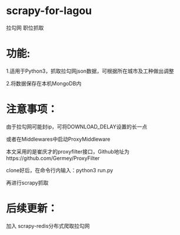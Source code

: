 # scrapy-for-lagou
拉勾网 职位抓取

# 功能:
1.适用于Python3，抓取拉勾网json数据，可根据所在城市及工种做出调整

2.将数据保存在本机MongoDB内

# 注意事项：
由于拉勾网可能封ip，可将DOWNLOAD_DELAY设置的长一点

或者在Middlewares中启动ProxyMiddleware

本文采用的是崔庆才的proxyfilter接口，Github地址为https://github.com/Germey/ProxyFilter

clone好后，在命令行内输入：python3 run.py

再进行scrapy抓取

# 后续更新：

加入 scrapy-redis分布式爬取拉勾网
